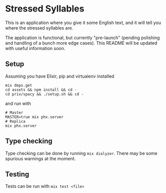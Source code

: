 # Stressed Syllables

This is an application where you give it some English text, and it will tell you where the stressed syllables are.

The application is functional, but currently "pre-launch" (pending polishing and handling of a bunch more edge cases). This README will be updated with useful information soon.

## Setup

Assuming you have Elixir, pip and virtualenv installed

```
mix deps.get
cd assets && npm install && cd -
cd priv/spacy && ./setup.sh && cd -
```

and run with

```
# Master
MASTER=true mix phx.server
# Replica
mix phx.server
```

## Type checking

Type checking can be done by running `mix dialyzer`. There may be some spurious warnings at the moment.

## Testing

Tests can be run with `mix test <file>`
